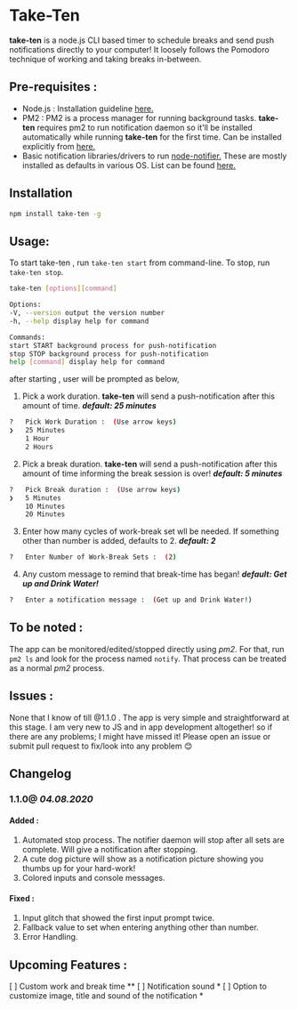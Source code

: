 # **Take-Ten**

**take-ten** is a node.js CLI based timer to schedule breaks and send push notifications directly to your computer! It loosely follows the Pomodoro technique of working and taking breaks in-between.

## **Pre-requisites :**

- Node.js : Installation guideline [here.](https://nodejs.dev/)
- PM2 : PM2 is a process manager for running background tasks. **take-ten** requires pm2 to run notification daemon so it'll be installed automatically while running **take-ten** for the first time. Can be installed explicitly from [here.](https://www.npmjs.com/package/pm2)
- Basic notification libraries/drivers to run [node-notifier.](https://www.npmjs.com/package/node-notifier) These are mostly installed as defaults in various OS. List can be found [here.](https://github.com/mikaelbr/node-notifier#requirements)

## **Installation**

```bash
npm install take-ten -g
```

## **Usage:**

To start take-ten , run `take-ten start` from command-line.
To stop, run `take-ten stop`.

```bash
take-ten [options][command]

Options:
-V, --version output the version number
-h, --help display help for command

Commands:
start START background process for push-notification
stop STOP background process for push-notification
help [command] display help for command

```

after starting , user will be prompted as below,

1. Pick a work duration. **take-ten** will send a push-notification after this amount of time. _**default: 25 minutes**_

```bash
?   Pick Work Duration :  (Use arrow keys)
❯   25 Minutes
    1 Hour
    2 Hours
```

2. Pick a break duration. **take-ten** will send a push-notification after this amount of time informing the break session is over! _**default: 5 minutes**_

```bash
?   Pick Break duration :  (Use arrow keys)
❯   5 Minutes
    10 Minutes
    20 Minutes
```

3. Enter how many cycles of work-break set wll be needed. If something other than number is added, defaults to 2. _**default: 2**_

```bash
?   Enter Number of Work-Break Sets :  (2)
```

4. Any custom message to remind that break-time has began! _**default: Get up and Drink Water!**_

```bash
?   Enter a notification message :  (Get up and Drink Water!)
```

## **To be noted :**

The app can be monitored/edited/stopped directly using _pm2_. For that, run `pm2 ls` and look for the process named `notify`. That process can be treated as a normal _pm2_ process.

## **Issues :**

None that I know of till @1.1.0 . The app is very simple and straightforward at this stage. I am very new to JS and in app development altogether! so if there are any problems; I might have missed it! Please open an issue or submit pull request to fix/look into any problem 😊

## **Changelog**

### **1.1.0@ _04.08.2020_**

#### **Added :**

1. Automated stop process. The notifier daemon will stop after all sets are complete. Will give a notification after stopping.
2. A cute dog picture will show as a notification picture showing you thumbs up for your hard-work!
3. Colored inputs and console messages.

#### **Fixed :**

1. Input glitch that showed the first input prompt twice.
2. Fallback value to set when entering anything other than number.
3. Error Handling.

## **Upcoming Features :**

[ ] Custom work and break time \*\*
[ ] Notification sound \*
[ ] Option to customize image, title and sound of the notification \*
